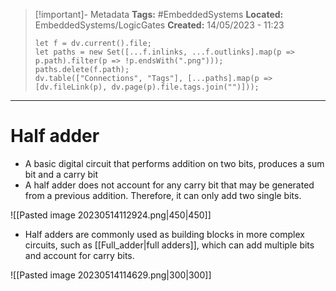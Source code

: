 > [!important]- Metadata
> **Tags:** #EmbeddedSystems 
> **Located:** EmbeddedSystems/LogicGates
> **Created:** 14/05/2023 - 11:23
> ```dataviewjs
> let f = dv.current().file;
> let paths = new Set([...f.inlinks, ...f.outlinks].map(p => p.path).filter(p => !p.endsWith(".png")));
> paths.delete(f.path);
> dv.table(["Connections", "Tags"], [...paths].map(p => [dv.fileLink(p), dv.page(p).file.tags.join("")]));
> ```

___
# Half adder
-   A basic digital circuit that performs addition on two bits, produces a sum bit and a carry bit
-   A half adder does not account for any carry bit that may be generated from a previous addition. Therefore, it can only add two single bits.

![[Pasted image 20230514112924.png|450|450]]

-   Half adders are commonly used as building blocks in more complex circuits, such as [[Full_adder|full adders]], which can add multiple bits and account for carry bits.

![[Pasted image 20230514114629.png|300|300]]